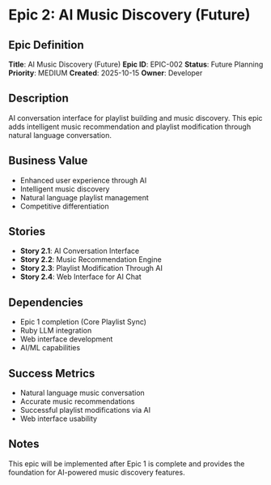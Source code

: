 # Epic 2: AI Music Discovery (Future)

## Epic Definition
**Title**: AI Music Discovery (Future)
**Epic ID**: EPIC-002
**Status**: Future Planning
**Priority**: MEDIUM
**Created**: 2025-10-15
**Owner**: Developer

## Description
AI conversation interface for playlist building and music discovery. This epic adds intelligent music recommendation and playlist modification through natural language conversation.

## Business Value
- Enhanced user experience through AI
- Intelligent music discovery
- Natural language playlist management
- Competitive differentiation

## Stories
- **Story 2.1**: AI Conversation Interface
- **Story 2.2**: Music Recommendation Engine
- **Story 2.3**: Playlist Modification Through AI
- **Story 2.4**: Web Interface for AI Chat

## Dependencies
- Epic 1 completion (Core Playlist Sync)
- Ruby LLM integration
- Web interface development
- AI/ML capabilities

## Success Metrics
- Natural language music conversation
- Accurate music recommendations
- Successful playlist modifications via AI
- Web interface usability

## Notes
This epic will be implemented after Epic 1 is complete and provides the foundation for AI-powered music discovery features.
